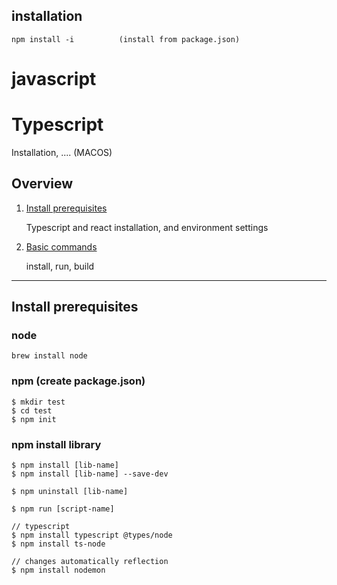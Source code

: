 

## installation
```
npm install -i          (install from package.json)
```


# javascript


# Typescript

Installation, ....      (MACOS)

## Overview 
1. [Install prerequisites](#install-prerequisites)

    Typescript and react installation, and environment settings

2. [Basic commands](#basic-commands)

    install, run, build

___

## Install prerequisites

### node
```
brew install node
```

### npm (create package.json)
```
$ mkdir test
$ cd test
$ npm init
```

### npm install library
```
$ npm install [lib-name]
$ npm install [lib-name] --save-dev

$ npm uninstall [lib-name]

$ npm run [script-name]

// typescript
$ npm install typescript @types/node
$ npm install ts-node

// changes automatically reflection
$ npm install nodemon
```
